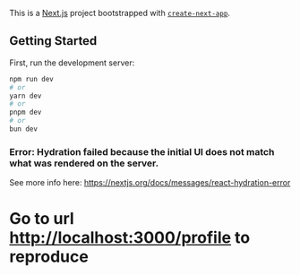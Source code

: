 This is a [Next.js](https://nextjs.org) project bootstrapped with [`create-next-app`](https://nextjs.org/docs/app/api-reference/cli/create-next-app).

## Getting Started

First, run the development server:

```bash
npm run dev
# or
yarn dev
# or
pnpm dev
# or
bun dev
```

### Error: Hydration failed because the initial UI does not match what was rendered on the server.
See more info here: https://nextjs.org/docs/messages/react-hydration-error

# Go to url [http://localhost:3000/profile](http://localhost:3000/profile) to reproduce
